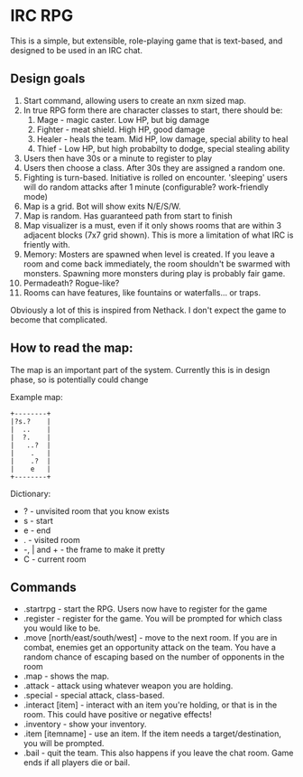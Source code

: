 # IRC RPG

This is a simple, but extensible, role-playing game that is text-based, and
designed to be used in an IRC chat.

## Design goals

1. Start command, allowing users to create an nxm sized map.
2. In true RPG form there are character classes to start, there should be:
    1. Mage - magic caster. Low HP, but big damage
    2. Fighter - meat shield. High HP, good damage
    3. Healer - heals the team. Mid HP, low damage, special ability to heal
    4. Thief - Low HP, but high probabilty to dodge, special stealing ability
3. Users then have 30s or a minute to register to play
4. Users then choose a class. After 30s they are assigned a random one.
5. Fighting is turn-based. Initiative is rolled on encounter. 'sleeping' users
   will do random attacks after 1 minute (configurable? work-friendly mode)
6. Map is a grid. Bot will show exits N/E/S/W.
7. Map is random. Has guaranteed path from start to finish
8. Map visualizer is a must, even if it only shows rooms that are within 
   3 adjacent blocks (7x7 grid shown). This is more a limitation of what 
   IRC is friently with.
9. Memory: Mosters are spawned when level is created. If you leave a room and 
   come back immediately, the room shouldn't be swarmed with monsters.
   Spawning more monsters during play is probably fair game.
10. Permadeath? Rogue-like?
11. Rooms can have features, like fountains or waterfalls... or traps.

Obviously a lot of this is inspired from Nethack. I don't expect the game to
become that complicated.

## How to read the map:

The map is an important part of the system.
Currently this is in design phase, so is potentially could change

Example map:

    +--------+
    |?s.?    |
    |  ..    |
    |  ?.    |
    |   ..?  |
    |    .   |
    |    .?  |
    |    e   |
    +--------+

Dictionary:
- ? - unvisited room that you know exists
- s - start
- e - end
- . - visited room
- -, | and + - the frame to make it pretty
- C - current room

## Commands

- .startrpg - start the RPG. Users now have to register for the game
- .register - register for the game. You will be prompted for which class
  you would like to be.
- .move [north/east/south/west] - move to the next room. If you are in combat,
  enemies get an opportunity attack on the team. You have a random chance of
  escaping based on the number of opponents in the room
- .map - shows the map.
- .attack - attack using whatever weapon you are holding.
- .special - special attack, class-based.
- .interact [item] - interact with an item you're holding, or that is in the
  room. This could have positive or negative effects!
- .inventory - show your inventory.
- .item [itemname] - use an item. If the item needs a target/destination, you
   will be prompted.
- .bail - quit the team. This also happens if you leave the chat room. Game
  ends if all players die or bail.
